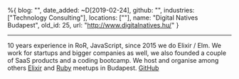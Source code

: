 %{
  blog: "",
  date_added: ~D[2019-02-24],
  github: "",
  industries: ["Technology Consulting"],
  locations: [""],
  name: "Digital Natives Budapest",
  old_id: 25,
  url: "http://www.digitalnatives.hu/"
}

---

10 years experience in RoR, JavaScript, since 2015 we do Elixir / Elm. We work for startups and bigger companies as well, we also founded a couple of SaaS products and a coding bootcamp. We host and organise among others [Elixir](http://www.meetup.com/budapest-elixir/) and [Ruby](http://www.meetup.com/budapest-rb/) meetups in Budapest. [GitHub](https://github.com/digitalnatives)
